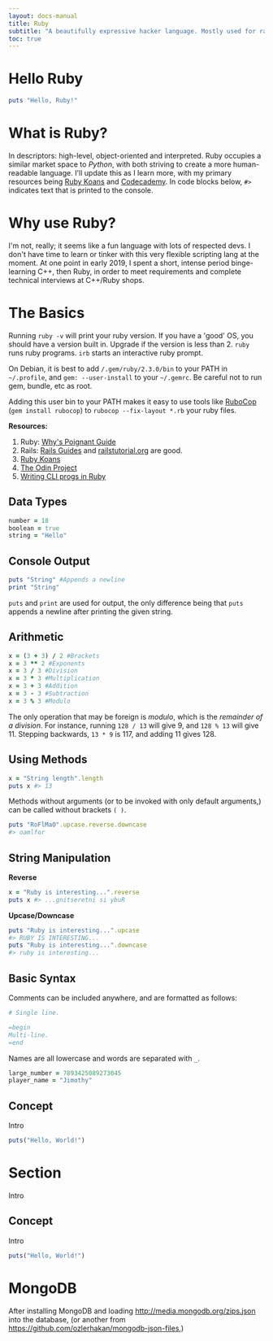 ```yaml
---
layout: docs-manual
title: Ruby
subtitle: "A beautifully expressive hacker language. Mostly used for rails."
toc: true
---
```


# Hello Ruby

```ruby
puts "Hello, Ruby!"
```

# What is Ruby?

In descriptors: high-level, object-oriented and interpreted. Ruby occupies a similar market space to _Python_, with both striving to create a more human-readable language. I'll update this as I learn more, with my primary resources being [Ruby Koans](http://rubykoans.com/) and [Codecademy](https://www.codecademy.com/courses/learn-ruby). In code blocks below, `#>` indicates text that is printed to the console.

# Why use Ruby?

I'm not, really; it seems like a fun language with lots of respected devs. I don't have time to learn or tinker with this very flexible scripting lang at the moment. At one point in early 2019, I spent a short, intense period binge-learning C++, then Ruby, in order to meet requirements and complete technical interviews at C++/Ruby shops.

# The Basics

Running `ruby -v` will print your ruby version. If you have a 'good' OS, you should have a version built in. Upgrade if the version is less than 2. `ruby` runs ruby programs. `irb` starts an interactive ruby prompt.

On Debian, it is best to add `/.gem/ruby/2.3.0/bin` to your PATH in `~/.profile`, and `gem: --user-install` to your `~/.gemrc`. Be careful not to run gem, bundle, etc as root.

Adding this user bin to your PATH makes it easy to use tools like [RuboCop](https://rubocop.readthedocs.io/en/latest/) (`gem install rubocop`) to `rubocop --fix-layout *.rb` your ruby files.

**Resources:**

1. Ruby: [Why's Poignant Guide](https://poignant.guide/book/)
1. Rails: [Rails Guides](https://guides.rubyonrails.org/) and [railstutorial.org](https://www.railstutorial.org/book/beginning) are good.
1. [Ruby Koans](http://rubykoans.com/)
1. [The Odin Project](https://www.theodinproject.com/courses)
1. [Writing CLI progs in Ruby](https://www.honeybadger.io/blog/writing-command-line-apps-in-ruby/)

## Data Types

```ruby
number = 18
boolean = true
string = "Hello"
```

## Console Output

```ruby
puts "String" #Appends a newline
print "String"
```

`puts` and `print` are used for output, the only difference being that `puts` appends a newline after printing the given string.

## Arithmetic

```ruby
x = (3 + 3) / 2 #Brackets
x = 3 ** 2 #Exponents
x = 3 / 3 #Division
x = 3 * 3 #Multiplication
x = 3 + 3 #Addition
x = 3 - 3 #Subtraction
x = 3 % 3 #Modulo
```

The only operation that may be foreign is _modulo_, which is the _remainder of a division_. For instance, running `128 / 13` will give 9, and `128 % 13` will give 11. Stepping backwards, `13 * 9` is 117, and adding 11 gives 128.

## Using Methods

```ruby
x = "String length".length
puts x #> 13
```

Methods without arguments (or to be invoked with only default arguments,) can be called without brackets `( )`.

```ruby
puts "RoFlMaO".upcase.reverse.downcase
#> oamlfor
```

## String Manipulation

**Reverse**

```ruby
x = "Ruby is interesting...".reverse
puts x #> ...gnitseretni si ybuR
```

**Upcase/Downcase**

```ruby
puts "Ruby is interesting...".upcase
#> RUBY IS INTERESTING...
puts "Ruby is interesting...".downcase
#> ruby is interesting...
```

## Basic Syntax

Comments can be included anywhere, and are formatted as follows:

```ruby
# Single line.

=begin
Multi-line.
=end
```

Names are all lowercase and words are separated with `_`.

```ruby
large_number = 7893425089273045
player_name = "Jimothy"
```

## Concept

Intro

```ruby
puts("Hello, World!")
```

# Section

Intro

## Concept

Intro

```ruby
puts("Hello, World!")
```

# MongoDB

After installing MongoDB and loading <http://media.mongodb.org/zips.json> into the database, (or another from <https://github.com/ozlerhakan/mongodb-json-files>,)

<!--
# Section
Intro

## Concept
Intro
```ruby
puts("Hello, World!")
```
-->

